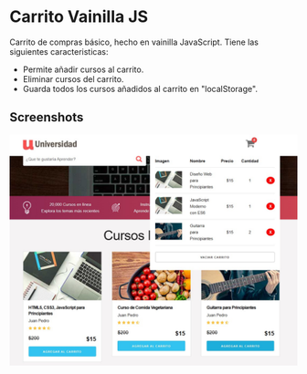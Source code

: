 
# Carrito Vainilla JS

Carrito de compras básico, hecho en vainilla JavaScript. 
Tiene las siguientes caracteristicas:

- Permite añadir cursos al carrito.
- Eliminar cursos del carrito.
- Guarda todos los cursos añadidos al carrito en "localStorage".


## Screenshots

![App Screenshot](./preview.jpg)

